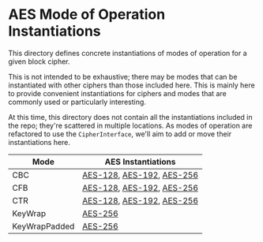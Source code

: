 # AES Mode of Operation Instantiations

This directory defines concrete instantiations of modes of operation for a given block cipher.

This is not intended to be exhaustive; there may be modes that can be instantiated with other ciphers than those included here. This is mainly here to provide convenient instantiations for ciphers and modes that are commonly used or particularly interesting.

At this time, this directory does not contain all the instantiations included in the repo; they're scattered in multiple locations. As modes of operation are refactored to use the `CipherInterface`, we'll aim to add or move their instantiations here.

| Mode          | AES Instantiations                                                                    |
| ------------- | ------------------------------------------------------------------------------------- |
| CBC           | [AES-128](./AES128_CBC.cry), [AES-192](./AES192_CBC.cry), [AES-256](./AES256_CBC.cry) |
| CFB           | [AES-128](./AES128_CFB.cry), [AES-192](./AES192_CFB.cry), [AES-256](./AES256_CFB.cry) |
| CTR           | [AES-128](./AES128_CTR.cry), [AES-192](./AES192_CTR.cry), [AES-256](./AES256_CTR.cry) |
| KeyWrap       | [AES-256](./AES256_KeyWrap.cry)                                                       |
| KeyWrapPadded | [AES-256](./AES256_KeyWrapPadded.cry)                                                 |
